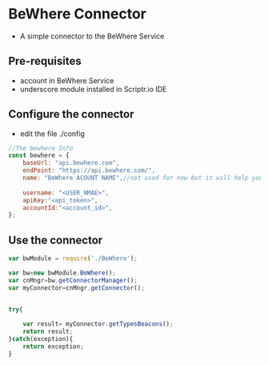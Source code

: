 # BeWhere Connector
- A simple connector to the BeWhere Service

## Pre-requisites
- account in BeWhere Service
- underscore module installed in Scriptr.io IDE


## Configure the connector

- edit the file ./config
```javascript
//The bewhere Info 
const bewhere = {
    baseUrl: "api.bewhere.com",
    endPoint: "https://api.bewhere.com/",
    name: "BeWhere ACOUNT NAME",//not used for now but it will help you distinguish your apps
   
  	username: "<USER_NMAE>",
  	apiKey:"<api_token>",
    accountId:"<account_id>",
};

```
## Use the connector
```javascript
var bwModule = require('./BeWhere');

var bw=new bwModule.BeWhere();
var cnMngr=bw.getConnectorManager();
var myConnector=cnMngr.getConnector();


try{
    
    var result= myConnector.getTypesBeacons();
  	return result;
}catch(exception){
    return exception;
}
```
